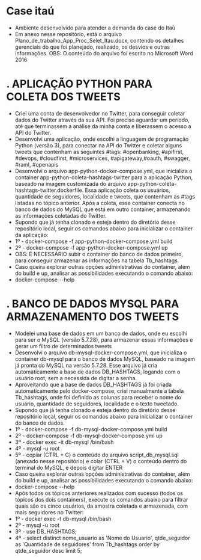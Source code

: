 # Case itaú
- Ambiente desenvolvido para atender a demanda do case do Itaú
- Em anexo nesse repositório, está o arquivo Plano_de_trabalho_App_Proc_Selet_Itau.docx, contendo os detalhes gerenciais do que foi planejado, realizado, os desvios e outras informações. OBS: O conteúdo do arquivo foi escrito no Microsoft Word 2016 
# . APLICAÇÃO PYTHON PARA COLETA DOS TWEETS 
- Criei uma conta de desenvolvedor no Twitter, para conseguir coletar dados do Twitter através da sua API. Foi preciso aguardar um período, até que terminassem a análise da minha conta e liberassem o acesso a API do Twitter.
- Desenvolvi uma aplicação, onde escolhi a linguagem de programação Python (versão 3), para conectar na API do Twitter e coletar alguns tweets que contenham as seguintes #tags: #openbanking, #apifirst, #devops, #cloudfirst, #microservices, #apigateway,#oauth, #swagger, #raml, #openapis
- Desenvolvi o arquivo app-python-docker-compose.yml, que inicializa o container app-python-coleta-hashtags-twitter para a  aplicação Python, baseado na imagem customizada do arquivo app-python-coleta-hashtags-twitter.dockerfile. Essa aplicação coleta os usuários, quantidade de seguidores, localidade e tweets, que contenham as #tags listadas no tópico anterior. Após a coleta, esse container conecta no banco de dados do MySQL que está em outro container, armazenando as informações coletadas do Twitter.
- Supondo que já tenha clonado e esteja dentro do diretório desse repositório local, seguir os comandos abaixo para inicializar o container da aplicação:
- 1º - docker-compose -f app-python-docker-compose.yml build
- 2º - docker-compose -f app-python-docker-compose.yml up
- OBS: É NECESSÀRIO subir o container do banco de dados primeiro, para conseguir armazenar as informações na tabela Tb_hashtags.
- Caso queira explorar outras opções administrativas do container, além do build e up, analisar as possibilidades executando o comando abaixo:
- docker-compose --help

# . BANCO DE DADOS MYSQL PARA ARMAZENAMENTO DOS TWEETS
- Modelei uma base de dados em um banco de dados, onde eu escolhi para ser o MySQL (versão 5.7.28), para armazenar essas informações e gerar um filtro de determinados tweets
- Desenvolvi o arquivo db-mysql-docker-compose.yml, que inicializa o container db-mysql para o banco de dados MySQL, baseado na imagem já pronta do MySQL na versão 5.7.28. Esse arquivo já cria automaticamente a base de dados DB_HASHTAGS, logando com o usuário root, sem a necessida de digitar a senha.
- Aproveitando que a base de dados DB_HASHTAGS já foi criada automaticamente pelo docker-compose, criei manualmente a tabela Tb_hashtags, onde foi definido as colunas para receber o nome do usuário, quantidade de seguidores, localidade e o texto tweetado.
- Supondo que já tenha clonado e esteja dentro do diretório desse repositório local, seguir os comandos abaixo para inicializar o container do banco de dados.
- 1º - docker-compose -f db-mysql-docker-compose.yml build
- 2º - docker-compose -f db-mysql-docker-compose.yml up
- 3º - docker exec -it db-mysql /bin/bash
- 4º - mysql -u root
- 5º - copiar (CTRL + C) o conteúdo do arquivo script_db_mysql.sql (anexado nesse repositório) e colar (CTRL + V) o conteúdo dentro do terminal do MySQL, e depois digitar ENTER
- Caso queira explorar outras opções administrativas do container, além do build e up, analisar as possibilidades executando o comando abaixo:
- docker-compose --help
- Após todos os tópicos anteriores realizados com sucesso (todos os tópicos dos dois containers), execute os comandos abaixo para filtrar quais são os cinco usuários, da amostra coletada e armazenada, com mais seguidores no Twitter:
- 1º - docker exec -t db-mysql /bin/bash
- 2º - mysql -u root
- 3º - use DB_HASHTAGS;
- 4º - select distinct nome_usuario as 'Nome do Usuario', qtde_seguidor as 'Quantidade de seguidores' from Tb_hashtags order by qtde_seguidor desc limit 5;
